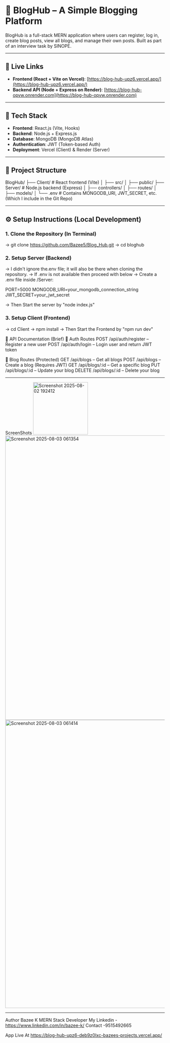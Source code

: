 # 📝 BlogHub – A Simple Blogging Platform

BlogHub is a full-stack MERN application where users can register, log in, create blog posts, view all blogs, and manage their own posts. Built as part of an interview task by SINOPE.

---

## 🔗 Live Links

-  **Frontend (React + Vite on Vercel)**: [https://blog-hub-upz6.vercel.app/](https://blog-hub-upz6.vercel.app/)
-  **Backend API (Node + Express on Render)**: [https://blog-hub-opvw.onrender.com](https://blog-hub-opvw.onrender.com)

---

## 🚀 Tech Stack

- **Frontend**: React.js (Vite, Hooks)
- **Backend**: Node.js + Express.js
- **Database**: MongoDB (MongoDB Atlas)
- **Authentication**: JWT (Token-based Auth)
- **Deployment**: Vercel (Client) & Render (Server)

---

## 📁 Project Structure
BlogHub/
├── Client/ # React frontend (Vite)
│ ├── src/
│ ├── public/
├── Server/ # Node.js backend (Express)
│ ├── controllers/
│ ├── routes/
│ ├── models/
│ └── .env # Contains MONGODB_URI, JWT_SECRET, etc.(Which I include in the Git Repo)

---

## ⚙️ Setup Instructions (Local Development)

###  1. Clone the Repository (In Terminal)
-> git clone https://github.com/Bazee5/Blog_Hub.git
-> cd bloghub

###  2. Setup Server (Backend)
-> I didn't ignore the.env file; it will also be there when cloning the repository.
-> If .env is not available then proceed with below
-> Create a .env file inside /Server: 
 
 PORT=5000
 MONGODB_URI=your_mongodb_connection_string
 JWT_SECRET=your_jwt_secret

-> Then Start the server by "node index.js"

###  3. Setup Client (Frontend)
-> cd Client
-> npm install
-> Then Start the Frontend by "npm run dev"


📡 API Documentation (Brief)
🔐 Auth Routes
POST /api/auth/register – Register a new user
POST /api/auth/login – Login user and return JWT token

📝 Blog Routes (Protected)
GET /api/blogs – Get all blogs
POST /api/blogs – Create a blog (Requires JWT)
GET /api/blogs/:id – Get a specific blog
PUT /api/blogs/:id – Update your blog
DELETE /api/blogs/:id – Delete your blog

---
ScreenShots
<img width="173" height="165" alt="Screenshot 2025-08-02 192412" src="https://github.com/user-attachments/assets/9e9e0964-382f-4de3-b3b0-24d796d9559b" />
<img width="1787" height="897" alt="Screenshot 2025-08-03 061354" src="https://github.com/user-attachments/assets/d325093b-d7ca-429f-8481-1020de933f38" />
<img width="1769" height="909" alt="Screenshot 2025-08-03 061414" src="https://github.com/user-attachments/assets/088c4e26-172f-4c1f-a121-ae031599a81d" />

---

Author
Bazee K
MERN Stack Developer 
My Linkedin - https://www.linkedin.com/in/bazee-k/
Contact -9515492665

App Live At https://blog-hub-upz6-deb9z0lxc-bazees-projects.vercel.app/








